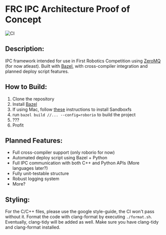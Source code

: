# FRC IPC Architecture Proof of Concept
![CI](https://github.com/BBScholar/FRC_Robot_IPC/workflows/CI/badge.svg?branch=master)

## Description:
IPC framework intended for use in First Robotics Competition using [ZeroMQ](https://zeromq.org/) (for now atleast). Built with [Bazel](https://bazel.build/), with cross-compiler integration and planned deploy script features.

## How to Build:
1. Clone the repository
2. Install [Bazel](https://bazel.build/)
3. If using Mac, follow [these](https://github.com/bazelbuild/sandboxfs/blob/master/INSTALL.md) instructions to install Sandboxfs
4. run `bazel build //... --config=roborio` to build the project
5. ???
6. Profit


## Planned Features:
- Full cross-compiler support (only roborio for now)
- Automated deploy script using Bazel + Python
- Full IPC communication with both C++ and Python APIs (More languages later?) 
- Fully unit-testable structure
- Robust logging system
- More?

## Styling:
For the C/C++ files, please use the google style-guide, the CI won't pass without it. Format the code with clang-format by executing `./format.sh`. Eventually, clang-tidy will be added as well. Make sure you have clang-tidy and clang-format installed.